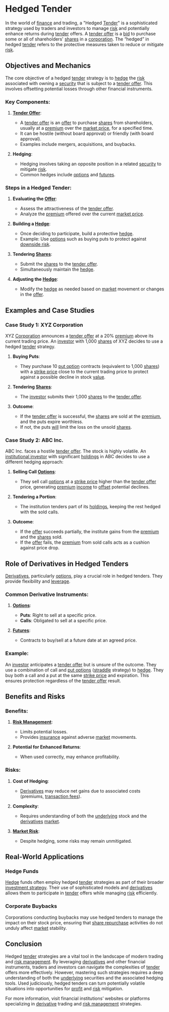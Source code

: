 # Hedged Tender

In the world of [finance](../f/finance.md) and trading, a "Hedged [Tender](../t/tender.md)" is a sophisticated strategy used by traders and investors to manage [risk](../r/risk.md) and potentially enhance returns during [tender](../t/tender.md) offers. A [tender offer](../t/tender_offer.md) is a [bid](../b/bid.md) to purchase some or all of shareholders' [shares](../s/shares.md) in a [corporation](../c/corporation.md). The “hedged” in hedged [tender](../t/tender.md) refers to the protective measures taken to reduce or mitigate [risk](../r/risk.md).

## Objectives and Mechanics

The core objective of a hedged [tender](../t/tender.md) strategy is to [hedge](../h/hedge.md) the [risk](../r/risk.md) associated with owning a [security](../s/security.md) that is subject to a [tender offer](../t/tender_offer.md). This involves offsetting potential losses through other financial instruments.

### Key Components:

1. **[Tender Offer](../t/tender_offer.md)**:
    - A [tender offer](../t/tender_offer.md) is an [offer](../o/offer.md) to purchase [shares](../s/shares.md) from shareholders, usually at a [premium](../p/premium.md) over the [market price](../m/market_price.md), for a specified time.
    - It can be hostile (without board approval) or friendly (with board approval).
    - Examples include mergers, acquisitions, and buybacks.

2. **Hedging**:
    - Hedging involves taking an opposite position in a related [security](../s/security.md) to mitigate [risk](../r/risk.md).
    - Common hedges include [options](../o/options.md) and [futures](../f/futures.md).

### Steps in a Hedged Tender:

1. **Evaluating the [Offer](../o/offer.md)**:
    - Assess the attractiveness of the [tender offer](../t/tender_offer.md).
    - Analyze the [premium](../p/premium.md) offered over the current [market price](../m/market_price.md).

2. **Building a [Hedge](../h/hedge.md)**:
    - Once deciding to participate, build a protective [hedge](../h/hedge.md).
    - Example: Use [options](../o/options.md) such as buying puts to protect against [downside risk](../d/downside_risk.md).

3. **Tendering [Shares](../s/shares.md)**:
    - Submit the [shares](../s/shares.md) to the [tender offer](../t/tender_offer.md).
    - Simultaneously maintain the [hedge](../h/hedge.md).

4. **Adjusting the [Hedge](../h/hedge.md)**:
    - Modify the [hedge](../h/hedge.md) as needed based on [market](../m/market.md) movement or changes in the [offer](../o/offer.md).

## Examples and Case Studies

### Case Study 1: XYZ Corporation
XYZ [Corporation](../c/corporation.md) announces a [tender offer](../t/tender_offer.md) at a 20% [premium](../p/premium.md) above its current trading price. An [investor](../i/investor.md) with 1,000 [shares](../s/shares.md) of XYZ decides to use a hedged [tender](../t/tender.md) strategy.

1. **Buying Puts**: 
     - They purchase 10 [put option](../p/put.md) contracts (equivalent to 1,000 [shares](../s/shares.md)) with a [strike price](../s/strike_price.md) close to the current trading price to protect against a possible decline in stock [value](../v/value.md).
    
2. **Tendering [Shares](../s/shares.md)**:
    - The [investor](../i/investor.md) submits their 1,000 [shares](../s/shares.md) to the [tender offer](../t/tender_offer.md).

3. **Outcome**:
    - If the [tender offer](../t/tender_offer.md) is successful, the [shares](../s/shares.md) are sold at the [premium](../p/premium.md), and the puts expire worthless.
    - If not, the puts [will](../w/will.md) limit the loss on the unsold [shares](../s/shares.md).

### Case Study 2: ABC Inc.
ABC Inc. faces a hostile [tender offer](../t/tender_offer.md). The stock is highly volatile. An [institutional investor](../i/institutional_investor.md) with significant [holdings](../h/holdings.md) in ABC decides to use a different hedging approach:

1. **Selling Call [Options](../o/options.md)**:
    - They sell call [options](../o/options.md) at a [strike price](../s/strike_price.md) higher than the [tender offer](../t/tender_offer.md) price, generating [premium](../p/premium.md) [income](../i/income.md) to [offset](../o/offset.md) potential declines.

2. **Tendering a Portion**:
    - The institution tenders part of its [holdings](../h/holdings.md), keeping the rest hedged with the sold calls.

3. **Outcome**:
    - If the [offer](../o/offer.md) succeeds partially, the institute gains from the [premium](../p/premium.md) and the [shares](../s/shares.md) sold.
    - If the [offer](../o/offer.md) fails, the [premium](../p/premium.md) from sold calls acts as a cushion against price drop.

## Role of Derivatives in Hedged Tenders

[Derivatives](../d/derivatives.md), particularly [options](../o/options.md), play a crucial role in hedged tenders. They provide flexibility and [leverage](../l/leverage.md).

### Common Derivative Instruments:

1. **[Options](../o/options.md)**:
    - **Puts**: Right to sell at a specific price.
    - **Calls**: Obligated to sell at a specific price.

2. **[Futures](../f/futures.md)**:
    - Contracts to buy/sell at a future date at an agreed price.

### Example:

An [investor](../i/investor.md) anticipates a [tender offer](../t/tender_offer.md) but is unsure of the outcome. They use a combination of call and [put options](../p/put_options.md) ([straddle](../s/straddle.md) strategy) to [hedge](../h/hedge.md). They buy both a call and a put at the same [strike price](../s/strike_price.md) and expiration. This ensures protection regardless of the [tender offer](../t/tender_offer.md) result.

## Benefits and Risks

### Benefits:

1. **[Risk Management](../r/risk_management.md)**:
    - Limits potential losses.
    - Provides [insurance](../i/insurance.md) against adverse [market](../m/market.md) movements.

2. **Potential for Enhanced Returns**:
    - When used correctly, may enhance profitability.

### Risks:

1. **Cost of Hedging**:
    - [Derivatives](../d/derivatives.md) may reduce net gains due to associated costs (premiums, [transaction fees](../t/transaction_fees.md)).

2. **Complexity**:
    - Requires understanding of both the [underlying](../u/underlying.md) stock and the [derivatives](../d/derivatives.md) [market](../m/market.md).

3. **[Market Risk](../m/market_risk.md)**:
    - Despite hedging, some risks may remain unmitigated.

## Real-World Applications

### Hedge Funds
[Hedge](../h/hedge.md) funds often employ hedged [tender](../t/tender.md) strategies as part of their broader [investment strategy](../i/investment_strategy.md). Their use of sophisticated models and [derivatives](../d/derivatives.md) allows them to participate in [tender](../t/tender.md) offers while managing [risk](../r/risk.md) efficiently.

### Corporate Buybacks
Corporations conducting buybacks may use hedged tenders to manage the impact on their stock price, ensuring that [share repurchase](../s/share_repurchase.md) activities do not unduly affect [market](../m/market.md) stability.

## Conclusion

Hedged [tender](../t/tender.md) strategies are a vital tool in the landscape of modern trading and [risk management](../r/risk_management.md). By leveraging [derivatives](../d/derivatives.md) and other financial instruments, traders and investors can navigate the complexities of [tender](../t/tender.md) offers more effectively. However, mastering such strategies requires a deep understanding of both the [underlying](../u/underlying.md) securities and the associated hedging tools. Used judiciously, hedged tenders can turn potentially volatile situations into opportunities for [profit](../p/profit.md) and [risk](../r/risk.md) mitigation.

For more information, visit financial institutions’ websites or platforms specializing in [derivative](../d/derivative.md) trading and [risk management](../r/risk_management.md) strategies.